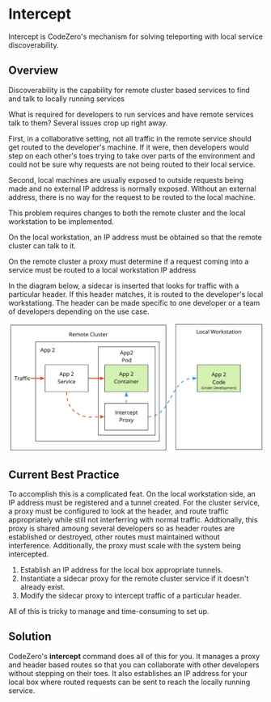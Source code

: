 # Intercept

Intercept is CodeZero's mechanism for solving teleporting with local service discoverability.

## Overview

Discoverability is the capability for remote cluster based services to find and talk to locally running services

What is required for developers to run services and have remote services talk to them? Several issues crop up right away.

First, in a collaborative setting, not all traffic in the remote service should get routed to the developer's machine. If it were, then developers would step on each other's toes trying to take over parts of the environment and could not be sure why requests are not being routed to their local service.

Second, local machines are usually exposed to outside requests being made and no external IP address is normally exposed. Without an external address, there is no way for the request to be routed to the local machine.

This problem requires changes to both the remote cluster and the local workstation to be implemented.

On the local workstation, an IP address must be obtained so that the remote cluster can talk to it. 

On the remote cluster a proxy must determine if a request coming into a service must be routed to a local workstation IP address

In the diagram below, a sidecar is inserted that looks for traffic with a particular header. If this header matches, it is routed to the developer's local workstationg. The header can be made specific to one developer or a team of developers depending on the use case.

![Intercept](../../_media/concepts/intercept-routing.jpg ':size=500px')

## Current Best Practice

To accomplish this is a complicated feat. On the local workstation side, an IP address must be registered and a tunnel created. For the cluster service, a proxy must be configured to look at the header, and route traffic appropriately while still not interferring with normal traffic. Addtionally, this proxy is shared amoung several developers so as header routes are established or destroyed, other routes must maintained without interference. Additionally, the proxy must scale with the system being intercepted. 

1. Establish an IP address for the local box appropriate tunnels.
2. Instantiate a sidecar proxy for the remote cluster service if it doesn't already exist.
3. Modify the sidecar proxy to intercept traffic of a particular header.

All of this is tricky to manage and time-consuming to set up.

## Solution

CodeZero's **intercept** command does all of this for you. It manages a proxy and header based routes so that you can collaborate with other developers without stepping on their toes. It also establishes an IP address for your local box where routed requests can be sent to reach the locally running service.
